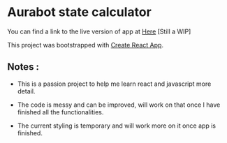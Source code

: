 # Aurabot state calculator

You can find a link to the live version of app at [Here](https://hepnuk.github.io/aurastatcalc/) [Still a WIP]

This project was bootstrapped with [Create React App](https://github.com/facebook/create-react-app).

## Notes :

- This is a passion project to help me learn react and javascript more detail. 

- The code is messy and can be improved, will work on that once I have finished all the functionalities.

- The current styling is temporary and will work more on it once app is finished. 

## 